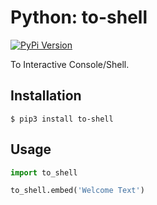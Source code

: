 # Python: to-shell

[![PyPi Version](http://img.shields.io/pypi/v/to-shell.svg)](https://pypi.python.org/pypi/to-shell/)


To Interactive Console/Shell.


## Installation

``` console
$ pip3 install to-shell
```

## Usage

``` python
import to_shell

to_shell.embed('Welcome Text')
```
